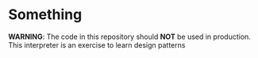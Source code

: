 # Something
**WARNING**: The code in this repository should **NOT** be used in production. This interpreter is an exercise to learn design patterns


